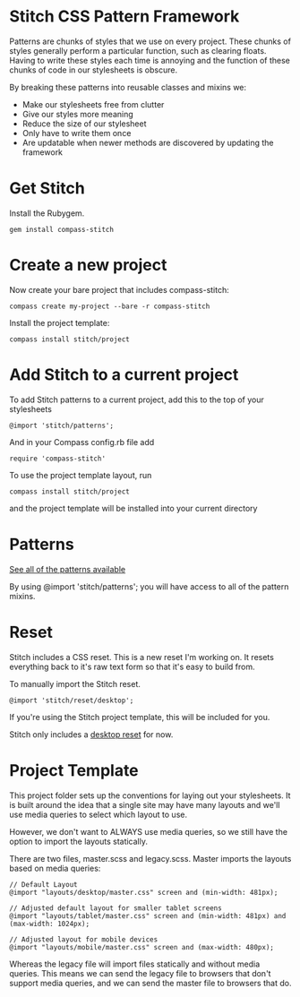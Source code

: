 # Stitch CSS Pattern Framework

Patterns are chunks of styles that we use on every project. These chunks of styles generally perform a particular function, such as clearing floats. Having to write these styles each time is annoying and the function of these chunks of code in our stylesheets is obscure. 

By breaking these patterns into reusable classes and mixins we:

* Make our stylesheets free from clutter
* Give our styles more meaning
* Reduce the size of our stylesheet
* Only have to write them once
* Are updatable when newer methods are discovered by updating the framework

# Get Stitch

Install the Rubygem.

	gem install compass-stitch
	
# Create a new project

Now create your bare project that includes compass-stitch:

	compass create my-project --bare -r compass-stitch
	
Install the project template:

	compass install stitch/project

# Add Stitch to a current project

To add Stitch patterns to a current project, add this to the top of your stylesheets

	@import 'stitch/patterns';
	
And in your Compass config.rb file add
	
	require 'compass-stitch'
	
To use the project template layout, run

	compass install stitch/project

and the project template will be installed into your current directory 

# Patterns

[See all of the patterns available](https://github.com/anthonyshort/stitch-css/tree/master/stylesheets/stitch/patterns)

By using @import 'stitch/patterns'; you will have access to all of the pattern mixins.

# Reset

Stitch includes a CSS reset. This is a new reset I'm working on. It resets everything back to it's raw text form so that it's easy to build from.

To manually import the Stitch reset.

	@import 'stitch/reset/desktop';
	
If you're using the Stitch project template, this will be included for you.
	
Stitch only includes a [desktop reset](https://github.com/anthonyshort/stitch-css/blob/master/stylesheets/stitch/patterns/reset/_desktop.scss) for now.

# Project Template

This project folder sets up the conventions for laying out your stylesheets. It is built around the idea that a single site may have many layouts and we'll use media queries to select which layout to use.

However, we don't want to ALWAYS use media queries, so we still have the option to import the layouts statically.

There are two files, master.scss and legacy.scss. Master imports the layouts based on media queries:

	// Default Layout
	@import "layouts/desktop/master.css" screen and (min-width: 481px);

	// Adjusted default layout for smaller tablet screens
	@import "layouts/tablet/master.css" screen and (min-width: 481px) and (max-width: 1024px);

	// Adjusted layout for mobile devices
	@import "layouts/mobile/master.css" screen and (max-width: 480px);

Whereas the legacy file will import files statically and without media queries. This means we can send the legacy file to browsers that don't support media queries, and we can send the master file to browsers that do.

